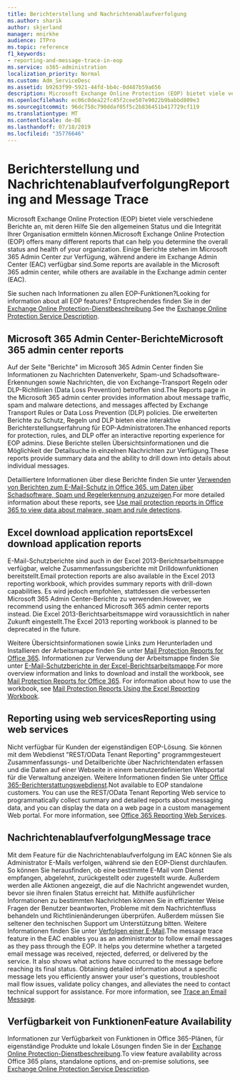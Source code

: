 ```yaml
---
title: Berichterstellung und Nachrichtenablaufverfolgung
ms.author: sharik
author: skjerland
manager: mnirkhe
audience: ITPro
ms.topic: reference
f1_keywords:
- reporting-and-message-trace-in-eop
ms.service: o365-administration
localization_priority: Normal
ms.custom: Adm_ServiceDesc
ms.assetid: b9263f99-5921-44fd-bb4c-0d487b59a656
description: Microsoft Exchange Online Protection (EOP) bietet viele verschiedene Berichte an, mit deren Hilfe Sie den allgemeinen Status und die Integrität Ihrer Organisation ermitteln können. Einige Berichte stehen im Microsoft 365 Admin Center zur Verfügung, während andere im Exchange Admin Center (EAC) verfügbar sind.
ms.openlocfilehash: ec06c0dea22fc45f2cee507e9022b9babbd809e3
ms.sourcegitcommit: 96dc758c790ddaf05f5c2b836451b417729cf119
ms.translationtype: MT
ms.contentlocale: de-DE
ms.lasthandoff: 07/18/2019
ms.locfileid: "35776646"
---
```

# <a name="reporting-and-message-trace"></a><span data-ttu-id="ac7f0-104">Berichterstellung und Nachrichtenablaufverfolgung</span><span class="sxs-lookup"><span data-stu-id="ac7f0-104">Reporting and Message Trace</span></span>

<span data-ttu-id="ac7f0-105">Microsoft Exchange Online Protection (EOP) bietet viele verschiedene Berichte an, mit deren Hilfe Sie den allgemeinen Status und die Integrität Ihrer Organisation ermitteln können.</span><span class="sxs-lookup"><span data-stu-id="ac7f0-105">Microsoft Exchange Online Protection (EOP) offers many different reports that can help you determine the overall status and health of your organization.</span></span> <span data-ttu-id="ac7f0-106">Einige Berichte stehen im Microsoft 365 Admin Center zur Verfügung, während andere im Exchange Admin Center (EAC) verfügbar sind.</span><span class="sxs-lookup"><span data-stu-id="ac7f0-106">Some reports are available in the Microsoft 365 admin center, while others are available in the Exchange admin center (EAC).</span></span>
  
<span data-ttu-id="ac7f0-107">Sie suchen nach Informationen zu allen EOP-Funktionen?</span><span class="sxs-lookup"><span data-stu-id="ac7f0-107">Looking for information about all EOP features?</span></span> <span data-ttu-id="ac7f0-108">Entsprechendes finden Sie in der [Exchange Online Protection-Dienstbeschreibung](exchange-online-protection-service-description.md).</span><span class="sxs-lookup"><span data-stu-id="ac7f0-108">See the [Exchange Online Protection Service Description](exchange-online-protection-service-description.md).</span></span>
  
## <a name="microsoft-365-admin-center-reports"></a><span data-ttu-id="ac7f0-109">Microsoft 365 Admin Center-Berichte</span><span class="sxs-lookup"><span data-stu-id="ac7f0-109">Microsoft 365 admin center reports</span></span>
<span data-ttu-id="ac7f0-110"><a name="BKMK_office365admincenterreports"> </a></span><span class="sxs-lookup"><span data-stu-id="ac7f0-110"></span></span>

<span data-ttu-id="ac7f0-111">Auf der Seite "Berichte" im Microsoft 365 Admin Center finden Sie Informationen zu Nachrichten Datenverkehr, Spam-und Schadsoftware-Erkennungen sowie Nachrichten, die von Exchange-Transport Regeln oder DLP-Richtlinien (Data Loss Prevention) betroffen sind.</span><span class="sxs-lookup"><span data-stu-id="ac7f0-111">The Reports page in the Microsoft 365 admin center provides information about message traffic, spam and malware detections, and messages affected by Exchange Transport Rules or Data Loss Prevention (DLP) policies.</span></span> <span data-ttu-id="ac7f0-112">Die erweiterten Berichte zu Schutz, Regeln und DLP bieten eine interaktive Berichterstellungserfahrung für EOP-Administratoren.</span><span class="sxs-lookup"><span data-stu-id="ac7f0-112">The enhanced reports for protection, rules, and DLP offer an interactive reporting experience for EOP admins.</span></span> <span data-ttu-id="ac7f0-113">Diese Berichte stellen Übersichtsinformationen und die Möglichkeit der Detailsuche in einzelnen Nachrichten zur Verfügung.</span><span class="sxs-lookup"><span data-stu-id="ac7f0-113">These reports provide summary data and the ability to drill down into details about individual messages.</span></span>
  
<span data-ttu-id="ac7f0-114">Detailliertere Informationen über diese Berichte finden Sie unter [Verwenden von Berichten zum E-Mail-Schutz in Office 365, um Daten über Schadsoftware, Spam und Regelerkennung anzuzeigen](https://go.microsoft.com/fwlink/p/?LinkID=401102).</span><span class="sxs-lookup"><span data-stu-id="ac7f0-114">For more detailed information about these reports, see [Use mail protection reports in Office 365 to view data about malware, spam and rule detections](https://go.microsoft.com/fwlink/p/?LinkID=401102).</span></span>
  
## <a name="excel-download-application-reports"></a><span data-ttu-id="ac7f0-115">Excel download application reports</span><span class="sxs-lookup"><span data-stu-id="ac7f0-115">Excel download application reports</span></span>
<span data-ttu-id="ac7f0-116"><a name="BKMK_exceldownloadapplicationreports"> </a></span><span class="sxs-lookup"><span data-stu-id="ac7f0-116"></span></span>

<span data-ttu-id="ac7f0-117">E-Mail-Schutzberichte sind auch in der Excel 2013-Berichtsarbeitsmappe verfügbar, welche Zusammenfassungsberichte mit Drilldownfunktionen bereitstellt.</span><span class="sxs-lookup"><span data-stu-id="ac7f0-117">Email protection reports are also available in the Excel 2013 reporting workbook, which provides summary reports with drill-down capabilities.</span></span> <span data-ttu-id="ac7f0-118">Es wird jedoch empfohlen, stattdessen die verbesserten Microsoft 365 Admin Center-Berichte zu verwenden.</span><span class="sxs-lookup"><span data-stu-id="ac7f0-118">However, we recommend using the enhanced Microsoft 365 admin center reports instead.</span></span> <span data-ttu-id="ac7f0-119">Die Excel 2013-Berichtsarbeitsmappe wird voraussichtlich in naher Zukunft eingestellt.</span><span class="sxs-lookup"><span data-stu-id="ac7f0-119">The Excel 2013 reporting workbook is planned to be deprecated in the future.</span></span> 
  
<span data-ttu-id="ac7f0-p106">Weitere Übersichtsinformationen sowie Links zum Herunterladen und Installieren der Arbeitsmappe finden Sie unter [Mail Protection Reports for Office 365](https://go.microsoft.com/fwlink/p/?LinkId=271776). Informationen zur Verwendung der Arbeitsmappe finden Sie unter [E-Mail-Schutzberichte in der Excel-Berichtsarbeitsmappe](https://go.microsoft.com/fwlink/p/?LinkId=285211).</span><span class="sxs-lookup"><span data-stu-id="ac7f0-p106">For more overview information and links to download and install the workbook, see [Mail Protection Reports for Office 365](https://go.microsoft.com/fwlink/p/?LinkId=271776). For information about how to use the workbook, see [Mail Protection Reports Using the Excel Reporting Workbook](https://go.microsoft.com/fwlink/p/?LinkId=285211).</span></span>
  
## <a name="reporting-using-web-services"></a><span data-ttu-id="ac7f0-122">Reporting using web services</span><span class="sxs-lookup"><span data-stu-id="ac7f0-122">Reporting using web services</span></span>
<span data-ttu-id="ac7f0-123"><a name="BKMK_reportingusingwebservices"> </a></span><span class="sxs-lookup"><span data-stu-id="ac7f0-123"></span></span>

<span data-ttu-id="ac7f0-p107">Nicht verfügbar für Kunden der eigenständigen EOP-Lösung. Sie können mit dem Webdienst "REST/OData Tenant Reporting" programmgesteuert Zusammenfassungs- und Detailberichte über Nachrichtendaten erfassen und die Daten auf einer Webseite in einem benutzerdefinierten Webportal für die Verwaltung anzeigen. Weitere Informationen finden Sie unter [Office 365-Berichterstattungswebdienst](https://go.microsoft.com/fwlink/?LinkId=279926).</span><span class="sxs-lookup"><span data-stu-id="ac7f0-p107">Not available to EOP standalone customers. You can use the REST/OData Tenant Reporting Web service to programmatically collect summary and detailed reports about messaging data, and you can display the data on a web page in a custom management Web portal. For more information, see [Office 365 Reporting Web Services](https://go.microsoft.com/fwlink/?LinkId=279926).</span></span>
  
## <a name="message-trace"></a><span data-ttu-id="ac7f0-127">Nachrichtenablaufverfolgung</span><span class="sxs-lookup"><span data-stu-id="ac7f0-127">Message trace</span></span>
<span data-ttu-id="ac7f0-128"><a name="BKMK_messagetrace"> </a></span><span class="sxs-lookup"><span data-stu-id="ac7f0-128"></span></span>

<span data-ttu-id="ac7f0-p108">Mit dem Feature für die Nachrichtenablaufverfolgung im EAC können Sie als Administrator E-Mails verfolgen, während sie den EOP-Dienst durchlaufen. So können Sie herausfinden, ob eine bestimmte E-Mail vom Dienst empfangen, abgelehnt, zurückgestellt oder zugestellt wurde. Außerdem werden alle Aktionen angezeigt, die auf die Nachricht angewendet wurden, bevor sie ihren finalen Status erreicht hat. Mithilfe ausführlicher Informationen zu bestimmten Nachrichten können Sie in effizienter Weise Fragen der Benutzer beantworten, Probleme mit dem Nachrichtenfluss behandeln und Richtlinienänderungen überprüfen. Außerdem müssen Sie seltener den technischen Support um Unterstützung bitten. Weitere Informationen finden Sie unter [Verfolgen einer E-Mail](https://go.microsoft.com/fwlink/p/?LinkID=282262).</span><span class="sxs-lookup"><span data-stu-id="ac7f0-p108">The message trace feature in the EAC enables you as an administrator to follow email messages as they pass through the EOP. It helps you determine whether a targeted email message was received, rejected, deferred, or delivered by the service. It also shows what actions have occurred to the message before reaching its final status. Obtaining detailed information about a specific message lets you efficiently answer your user's questions, troubleshoot mail flow issues, validate policy changes, and alleviates the need to contact technical support for assistance. For more information, see [Trace an Email Message](https://go.microsoft.com/fwlink/p/?LinkID=282262).</span></span>
  
## <a name="feature-availability"></a><span data-ttu-id="ac7f0-134">Verfügbarkeit von Funktionen</span><span class="sxs-lookup"><span data-stu-id="ac7f0-134">Feature Availability</span></span>
<span data-ttu-id="ac7f0-135"><a name="BKMK_messagetrace"> </a></span><span class="sxs-lookup"><span data-stu-id="ac7f0-135"></span></span>

<span data-ttu-id="ac7f0-136">Informationen zur Verfügbarkeit von Funktionen in Office 365-Plänen, für eigenständige Produkte und lokale Lösungen finden Sie in der [Exchange Online Protection-Dienstbeschreibung](exchange-online-protection-service-description.md).</span><span class="sxs-lookup"><span data-stu-id="ac7f0-136">To view feature availability across Office 365 plans, standalone options, and on-premise solutions, see [Exchange Online Protection Service Description](exchange-online-protection-service-description.md).</span></span>
  

